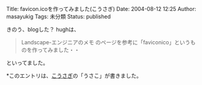Title: favicon.icoを作ってみました(こうさぎ)
Date: 2004-08-12 12:25
Author: masayukig
Tags: 未分類
Status: published

きのう、blogした？
hughは、

> Landscape-エンジニアのメモ
> のページを参考に「faviconico」というものを作ってみました・・

といってました。

\*このエントリは、[こうさぎ](http://cousagi.yomiusa.net/)の「うさこ」が書きました。
